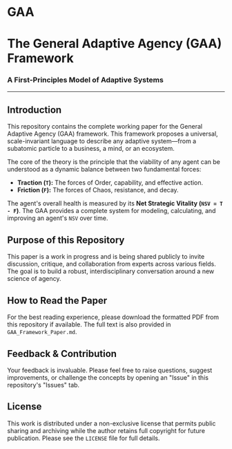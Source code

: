 # GAA
# The General Adaptive Agency (GAA) Framework
### A First-Principles Model of Adaptive Systems

---

## Introduction

This repository contains the complete working paper for the General Adaptive Agency (GAA) framework. This framework proposes a universal, scale-invariant language to describe any adaptive system—from a subatomic particle to a business, a mind, or an ecosystem.

The core of the theory is the principle that the viability of any agent can be understood as a dynamic balance between two fundamental forces:

* **Traction (`T`):** The forces of Order, capability, and effective action.
* **Friction (`F`):** The forces of Chaos, resistance, and decay.

The agent's overall health is measured by its **Net Strategic Vitality (`NSV = T - F`)**. The GAA provides a complete system for modeling, calculating, and improving an agent's `NSV` over time.

## Purpose of this Repository

This paper is a work in progress and is being shared publicly to invite discussion, critique, and collaboration from experts across various fields. The goal is to build a robust, interdisciplinary conversation around a new science of agency.

## How to Read the Paper

For the best reading experience, please download the formatted PDF from this repository if available. The full text is also provided in `GAA_Framework_Paper.md`.

## Feedback & Contribution

Your feedback is invaluable. Please feel free to raise questions, suggest improvements, or challenge the concepts by opening an "Issue" in this repository's "Issues" tab.

## License

This work is distributed under a non-exclusive license that permits public sharing and archiving while the author retains full copyright for future publication. Please see the `LICENSE` file for full details.
